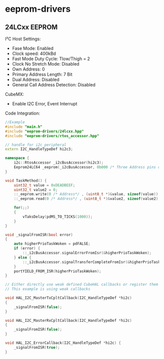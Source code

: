 # eeprom-drivers

## 24LCxx EEPROM

I²C Host Settings:
 - Fase Mode: Enabled
 - Clock speed: 400kBd
 - Fast Mode Duty Cycle: Tlow/Thigh = 2
 - Clock No Stretch Mode: Disabled
 - Own Address: 0
 - Primary Address Length: 7 Bit
 - Dual Address: Disabled
 - General Call Address Detection: Disabled

CubeMX:
 - Enable I2C Error, Event Interrupt

Code Integration:

```c++
//Example
#include "main.h"
#include "eeprom-drivers/24lcxx.hpp"
#include "eeprom-drivers/rtos_accessor.hpp"

// handle for i2c peripheral
extern I2C_HandleTypeDef hi2c3;

namespace {
    i2c::RtosAccessor _i2cBusAccessor(hi2c3);
    Eeprom24LC64 _eeprom(_i2cBusAccessor, 0b000 /* Three Address pins on chip */);
}

void TaskMethod() {
    uint32_t value = 0xDEADBEEF;
    uint32_t value2 = 0;
    ::_eeprom.write(0 /* Address*/ , (uint8_t *)&value, sizeof(value));
    ::_eeprom.read(0 /* Address*/ , (uint8_t *)&value2, sizeof(value2));

    for(;;)
    {
        vTaksDelay(pdMS_TO_TICKS(1000));
    }
}

void _signalFromISR(bool error)
{
    auto higherPrioTaskWoken = pdFALSE;
    if (error) {
        ::_i2cBusAccessor.signalErrorFromIsr(&higherPrioTaskWoken);
    } else {
        ::_i2cBusAccessor.signalTransferCompleteFromIsr(&higherPrioTaskWoken);
    }
    portYIELD_FROM_ISR(higherPrioTaskWoken);
}

// Either directly use weak defined CubeHAL callbacks or register them 
// This example is using weak callbacks

void HAL_I2C_MasterTxCpltCallback(I2C_HandleTypeDef *hi2c)
{
    _signalFromISR(false);
}

void HAL_I2C_MasterRxCpltCallback(I2C_HandleTypeDef *hi2c)
{
    _signalFromISR(false);
}

void HAL_I2C_ErrorCallback(I2C_HandleTypeDef *hi2c) {
    _signalFromISR(true);
}
```
